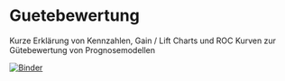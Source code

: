 # Guetebewertung
Kurze Erklärung von Kennzahlen, Gain / Lift Charts und ROC Kurven zur Gütebewertung von Prognosemodellen


[![Binder](https://mybinder.org/badge.svg)](https://mybinder.org/v2/gh/KlausFriedrich/Guetebewertung/master?filepath=180914_G%C3%BCtebewertung%20von%20Prognosemodellen.ipynb)
